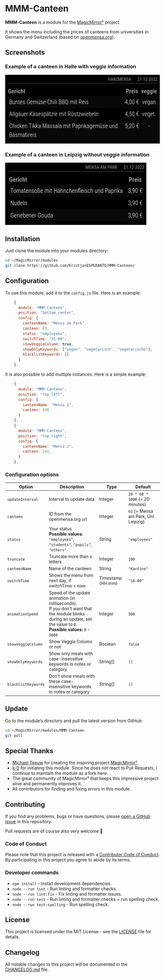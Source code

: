 # MMM-Canteen

**MMM-Canteen** is a module for the [MagicMirror²](https://github.com/MagicMirrorOrg/MagicMirror) project.

It shows the menu including the prices of canteens from universities in Germany and Switzerland (based on [openmensa.org](https://openmensa.org)).

## Screenshots

### Example of a canteen in Halle with veggie information

![Example of a canteen in Halle with veggie information](img/example1.png)

### Example of a canteen in Leipzig without veggie information

![Example of a canteen in Leipzig](img/example2.png)

## Installation

Just clone the module into your modules directory:

```bash
cd ~/MagicMirror/modules
git clone https://github.com/KristjanESPERANTO/MMM-Canteen/
```

## Configuration

To use this module, add it to the `config.js` file. Here is an example:

```javascript
    {
      module: "MMM-Canteen",
      position: "bottom_center",
      config: {
        canteenName: "Mensa am Park",
        canteen: 63,
        status: "employees",
        switchTime: "15:00",
        showVeggieColumn: true,
        showOnlyKeywords: ["vegan", "vegetarisch", "vegetarische"],
        blacklistKeywords: []
      }
    },
```

It is also possible to add multiple instances. Here is a simple example:

```javascript
    {
      module: "MMM-Canteen",
      position: "top_left",
      config: {
        canteenName: "Mensa 1",
        canteen: 240
      }
    },
    {
      module: "MMM-Canteen",
      position: "top_right",
      config: {
        canteenName: "Mensa 2",
        canteen: 241,
      }
    },
```

### Configuration options

<!-- prettier-ignore-start -->
| Option             | Description                                                                                                                                                                 | Type              | Default                            |
|--------------------|-----------------------------------------------------------------------------------------------------------------------------------------------------------------------------|-------------------|------------------------------------|
| `updateInterval`   | Interval to update data                                                                                                                                                     | Integer           | `20 * 60 * 1000` (= 20 minutes)    |
| `canteen`          | ID from the openmensa.org url                                                                                                                                               | Integer           | `63` (= Mensa am Park, Uni Leipzig) |
| `status`           | Your status  <br> **Possible values:** `"employees"`, `"students"`, `"pupils"`, `"others"`                                                                                  | String            | `"employees"`                      |
| `truncate`         | Truncate more than x letters                                                                                                                                                | Integer           | `100`                              |
| `canteenName`      | Name of the canteen                                                                                                                                                         | String            | `"Kantine"`                        |
| `switchTime`       | Shows the menu from next day, if switchTime < now                                                                                                                           | Timestamp (HH:mm) | `"16:00"`                          |
| `animationSpeed`   | Speed of the update animation (in milliseconds).<br>If you don't want that the module blinks during an update, set the value to `0`. <br> **Possible values:** `0` - `5000` | Integer           | `500`                              |
| `showVeggieColumn` | Show Veggie Column or not                                                                                                                                                   | Boolean           | `false`                            |
| `showOnlyKeywords` | Show only meals with case-insensitive keywords in notes or category                                                                                                         | String[]          | `[]`                               |
| `blacklistKeywords` | Don't show meals with these case-insensitive keywords in notes or category                                                                                                  | String[]          | `[]`                               |
<!-- prettier-ignore-end -->

## Update

Go to the module’s directory and pull the latest version from GitHub:

```bash
cd ~/MagicMirror/modules/MMM-Canteen
git pull
```

## Special Thanks

- [Michael Teeuw](https://github.com/MichMich) for creating the inspiring project [MagicMirror²](https://github.com/MagicMirrorOrg/MagicMirror).
- [k-0](https://github.com/k-0/) for initiating this module. Since he does not react to Pull Requests, I continue to maintain the module as a fork here.
- The great community of MagicMirror² that keeps this impressive project alive and permanently improves it.
- All contributors for finding and fixing errors in this module.

## Contributing

If you find any problems, bugs or have questions, please [open a GitHub issue](https://github.com/KristjanESPERANTO/MMM-Canteen/issues) in this repository.

Pull requests are of course also very welcome 🙂

### Code of Conduct

Please note that this project is released with a [Contributor Code of Conduct](CODE_OF_CONDUCT.md). By participating in this project you agree to abide by its terms.

### Developer commands

- `npm install` - Install development dependencies.
- `node --run lint` - Run linting and formatter checks.
- `node --run lint:fix` - Fix linting and formatter issues.
- `node --run test` - Run linting and formatter checks + run spelling check.
- `node --run test:spelling` - Run spelling check.

## License

This project is licensed under the MIT License - see the [LICENSE](LICENSE.md) file for details.

## Changelog

All notable changes to this project will be documented in the [CHANGELOG.md](./CHANGELOG.md) file.

